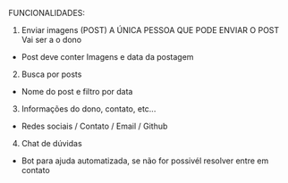 FUNCIONALIDADES:
1)  Enviar imagens (POST)
A ÚNICA PESSOA QUE PODE ENVIAR O POST Vai ser a o dono
- Post deve conter Imagens e data da postagem
2) Busca por posts
- Nome do post e filtro por data
3) Informações do dono, contato, etc...
- Redes sociais / Contato / Email / Github
4) Chat de dúvidas
- Bot para ajuda automatizada, se não for possivél
  resolver entre em contato


